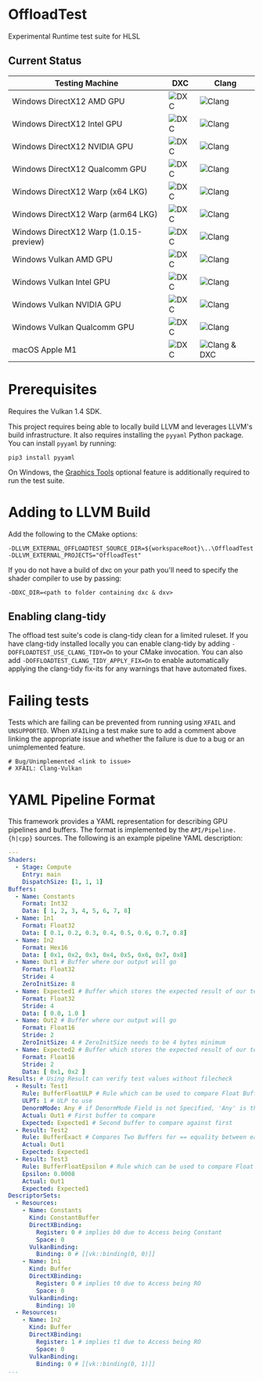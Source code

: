 # OffloadTest
Experimental Runtime test suite for HLSL

## Current Status

| Testing Machine | DXC | Clang |
|-----------------|-----|-------|
| Windows DirectX12 AMD GPU | ![DXC](https://github.com/llvm/offload-test-suite/actions/workflows/windows-amd-dxc-d3d12.yaml/badge.svg) | ![Clang](https://github.com/llvm/offload-test-suite/actions/workflows/windows-amd-clang-d3d12.yaml/badge.svg) |
| Windows DirectX12 Intel GPU | ![DXC](https://github.com/llvm/offload-test-suite/actions/workflows/windows-intel-dxc-d3d12.yaml/badge.svg) | ![Clang](https://github.com/llvm/offload-test-suite/actions/workflows/windows-intel-clang-d3d12.yaml/badge.svg) |
| Windows DirectX12 NVIDIA GPU | ![DXC](https://github.com/llvm/offload-test-suite/actions/workflows/windows-nvidia-dxc-d3d12.yaml/badge.svg) | ![Clang](https://github.com/llvm/offload-test-suite/actions/workflows/windows-nvidia-clang-d3d12.yaml/badge.svg) |
| Windows DirectX12 Qualcomm GPU | ![DXC](https://github.com/llvm/offload-test-suite/actions/workflows/windows-qc-dxc-d3d12.yaml/badge.svg) | ![Clang](https://github.com/llvm/offload-test-suite/actions/workflows/windows-qc-clang-d3d12.yaml/badge.svg) |
| Windows DirectX12 Warp (x64 LKG) | ![DXC](https://github.com/llvm/offload-test-suite/actions/workflows/windows-amd-dxc-warp-d3d12.yaml/badge.svg) | ![Clang](https://github.com/llvm/offload-test-suite/actions/workflows/windows-amd-clang-warp-d3d12.yaml/badge.svg) |
| Windows DirectX12 Warp (arm64 LKG) | ![DXC](https://github.com/llvm/offload-test-suite/actions/workflows/windows-qc-dxc-warp-d3d12.yaml/badge.svg) | ![Clang](https://github.com/llvm/offload-test-suite/actions/workflows/windows-qc-clang-warp-d3d12.yaml/badge.svg) |
| Windows DirectX12 Warp (1.0.15-preview) | ![DXC](https://github.com/llvm/offload-test-suite/actions/workflows/windows-amd-dxc-warp-preview-d3d12.yaml/badge.svg) | ![Clang](https://github.com/llvm/offload-test-suite/actions/workflows/windows-amd-clang-warp-preview-d3d12.yaml/badge.svg) |
| Windows Vulkan AMD GPU | ![DXC](https://github.com/llvm/offload-test-suite/actions/workflows/windows-amd-dxc-vk.yaml/badge.svg) | ![Clang](https://github.com/llvm/offload-test-suite/actions/workflows/windows-amd-clang-vk.yaml/badge.svg) |
| Windows Vulkan Intel GPU | ![DXC](https://github.com/llvm/offload-test-suite/actions/workflows/windows-intel-dxc-vk.yaml/badge.svg) | ![Clang](https://github.com/llvm/offload-test-suite/actions/workflows/windows-intel-clang-vk.yaml/badge.svg) |
| Windows Vulkan NVIDIA GPU | ![DXC](https://github.com/llvm/offload-test-suite/actions/workflows/windows-nvidia-dxc-vk.yaml/badge.svg) | ![Clang](https://github.com/llvm/offload-test-suite/actions/workflows/windows-nvidia-clang-vk.yaml/badge.svg) |
| Windows Vulkan Qualcomm GPU | ![DXC](https://github.com/llvm/offload-test-suite/actions/workflows/windows-qc-dxc-vk.yaml/badge.svg) | ![Clang](https://github.com/llvm/offload-test-suite/actions/workflows/windows-qc-clang-vk.yaml/badge.svg) |
| macOS Apple M1 | ![DXC](https://github.com/llvm/offload-test-suite/actions/workflows/macos-dxc-mtl.yaml/badge.svg) | ![Clang & DXC](https://github.com/llvm/offload-test-suite/actions/workflows/macos-clang-mtl.yaml/badge.svg) |


# Prerequisites

Requires the Vulkan 1.4 SDK.

This project requires being able to locally build LLVM and leverages LLVM's build infrastructure. It also requires installing the `pyyaml` Python package. You can install `pyyaml` by running:

```shell
pip3 install pyyaml
```

On Windows, the [Graphics Tools](https://learn.microsoft.com/en-us/windows/win32/direct3d12/directx-12-programming-environment-set-up#debug-layer) optional feature is additionally required to run the test suite.

# Adding to LLVM Build

Add the following to the CMake options:

```shell
-DLLVM_EXTERNAL_OFFLOADTEST_SOURCE_DIR=${workspaceRoot}\..\OffloadTest -DLLVM_EXTERNAL_PROJECTS="OffloadTest"
```

If you do not have a build of dxc on your path you'll need to specify the shader
compiler to use by passing:

```shell
-DDXC_DIR=<path to folder containing dxc & dxv>
```

## Enabling clang-tidy

The offload test suite's code is clang-tidy clean for a limited ruleset.
If you have clang-tidy installed locally you can enable clang-tidy by adding `-DOFFLOADTEST_USE_CLANG_TIDY=On` to your CMake invocation.
You can also add `-DOFFLOADTEST_CLANG_TIDY_APPLY_FIX=On` to enable automatically applying the clang-tidy fix-its for any warnings that have automated fixes.

# Failing tests

Tests which are failing can be prevented from running using `XFAIL` and `UNSUPPORTED`. When `XFAIL`ing a test make sure to add a comment above
linking the appropriate issue and whether the failure is due to a bug or an unimplemented feature.

```
# Bug/Unimplemented <link to issue>
# XFAIL: Clang-Vulkan
```

# YAML Pipeline Format

This framework provides a YAML representation for describing GPU pipelines and buffers. The format is implemented by the `API/Pipeline.{h|cpp}` sources. The following is an example pipeline YAML description:

```yaml
---
Shaders:
  - Stage: Compute
    Entry: main
    DispatchSize: [1, 1, 1]
Buffers:
  - Name: Constants
    Format: Int32
    Data: [ 1, 2, 3, 4, 5, 6, 7, 8]
  - Name: In1
    Format: Float32
    Data: [ 0.1, 0.2, 0.3, 0.4, 0.5, 0.6, 0.7, 0.8]
  - Name: In2
    Format: Hex16
    Data: [ 0x1, 0x2, 0x3, 0x4, 0x5, 0x6, 0x7, 0x8]
  - Name: Out1 # Buffer where our output will go
    Format: Float32
    Stride: 4
    ZeroInitSize: 8
  - Name: Expected1 # Buffer which stores the expected result of our test
    Format: Float32
    Stride: 4
    Data: [ 0.0, 1.0 ]
  - Name: Out2 # Buffer where our output will go
    Format: Float16
    Stride: 2
    ZeroInitSize: 4 # ZeroInitSize needs to be 4 bytes minimum
  - Name: Expected2 # Buffer which stores the expected result of our test
    Format: Float16
    Stride: 2
    Data: [ 0x1, 0x2 ]
Results: # Using Result can verify test values without filecheck
  - Result: Test1
    Rule: BufferFloatULP # Rule which can be used to compare Float Buffers; They are compared within a ULP range
    ULPT: 1 # ULP to use
    DenormMode: Any # if DenormMode Field is not Specified, 'Any' is the default; FTZ and Preserve are the other options.
    Actual: Out1 # First buffer to compare
    Expected: Expected1 # Second buffer to compare against first
  - Result: Test2
    Rule: BufferExact # Compares Two Buffers for == equality between each value elementwise
    Actual: Out1
    Expected: Expected1
  - Result: Test3
    Rule: BufferFloatEpsilon # Rule which can be used to compare Float Buffers; They are compared within an epsilon difference
    Epsilon: 0.0008
    Actual: Out1
    Expected: Expected1
DescriptorSets:
  - Resources:
    - Name: Constants
      Kind: ConstantBuffer
      DirectXBinding:
        Register: 0 # implies b0 due to Access being Constant
        Space: 0
      VulkanBinding:
        Binding: 0 # [[vk::binding(0, 0)]]
    - Name: In1
      Kind: Buffer
      DirectXBinding:
        Register: 0 # implies t0 due to Access being RO
        Space: 0
      VulkanBinding:
        Binding: 10
  - Resources:
    - Name: In2
      Kind: Buffer
      DirectXBinding:
        Register: 1 # implies t1 due to Access being RO
        Space: 0
      VulkanBinding:
        Binding: 0 # [[vk::binding(0, 1)]]
...
```
